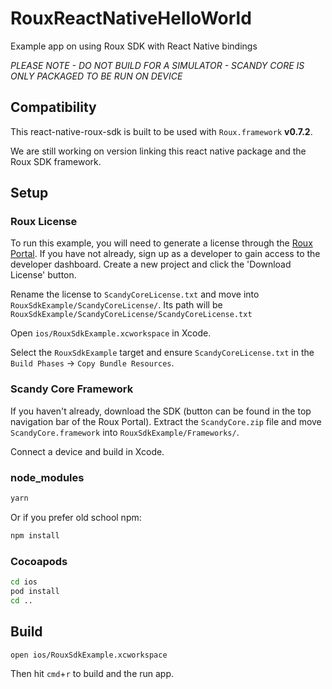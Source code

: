 # RouxReactNativeHelloWorld

Example app on using Roux SDK with React Native bindings

_PLEASE NOTE - DO NOT BUILD FOR A SIMULATOR - SCANDY CORE IS ONLY PACKAGED TO BE RUN ON DEVICE_

## Compatibility

This react-native-roux-sdk is built to be used with `Roux.framework` **v0.7.2**.

We are still working on version linking this react native package and the Roux SDK framework.

## Setup

### Roux License

To run this example, you will need to generate a license through the [Roux Portal](http://roux.scandy.co). If you have not already, sign up as a developer to gain access to the developer dashboard. Create a new project and click the 'Download License' button.

Rename the license to `ScandyCoreLicense.txt` and move into `RouxSdkExample/ScandyCoreLicense/`. Its path will be `RouxSdkExample/ScandyCoreLicense/ScandyCoreLicense.txt`

Open `ios/RouxSdkExample.xcworkspace` in Xcode.

Select the `RouxSdkExample` target and ensure `ScandyCoreLicense.txt` in the `Build Phases` -> `Copy Bundle Resources`.

### Scandy Core Framework

If you haven't already, download the SDK (button can be found in the top navigation bar of the Roux Portal). Extract the `ScandyCore.zip` file and move `ScandyCore.framework` into `RouxSdkExample/Frameworks/`.

Connect a device and build in Xcode.

### node_modules

```sh
yarn
```

Or if you prefer old school npm:

```sh
npm install
```

### Cocoapods

```bash
cd ios
pod install
cd ..
```

## Build

```bash
open ios/RouxSdkExample.xcworkspace
```

Then hit `cmd`+`r` to build and the run app.
